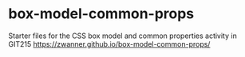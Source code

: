 # box-model-common-props
Starter files for the CSS box model and common properties activity in GIT215
https://zwanner.github.io/box-model-common-props/
